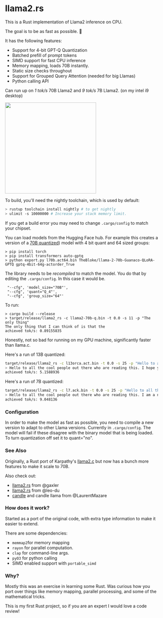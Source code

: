 # llama2.rs

This is a Rust implementation of Llama2 inference on CPU.

The goal is to be as fast as possible. 🤗

It has the following features:

* Support for 4-bit GPT-Q Quantization 
* Batched prefill of prompt tokens
* SIMD support for fast CPU inference
* Memory mapping, loads 70B instantly.
* Static size checks throughout
* Support for Grouped Query Attention (needed for big Llamas)
* Python calling API 

Can run up on *1 tok/s* 70B Llama2 and *9 tok/s* 7B Llama2. (on my intel i9 desktop) 

<img src="https://github.com/srush/llama2.rs/assets/35882/dac9a285-b141-409f-bb46-c81a28516cd1" width=300px>

To build, you'll need the nightly toolchain, which is used by default:

```bash
> rustup toolchain install nightly # to get nightly
> ulimit -s 10000000 # Increase your stack memory limit. 
```

If you get a build error you may need to change `.cargo/config` to match your chipset.

You can load models from the Hugging Face hub. For example this creates a version of a [70B quantized](https://huggingface.co/TheBloke/llama-2-70b-Guanaco-QLoRA-GPTQ)) model with 4 bit quant and 64 sized groups:

```
> pip install torch
> pip install transformers auto-gptq
> python export.py l70b.act64.bin TheBloke/llama-2-70b-Guanaco-QLoRA-GPTQ gptq-4bit-64g-actorder_True
```

The library needs to be *recompiled* to match the model. You do that by editing the `.cargo/config`. In this case it would be. 

```
 "--cfg", 'model_size="70B"', 
 "--cfg", 'quant="Q_4"', 
 "--cfg", 'group_size="64"'
```

To run:

```
> cargo build --release
> target/release/llama2_rs -c llama2-70b-q.bin -t 0.0 -s 11 -p "The only thing"                                                                                                                                 
The only thing that I can think of is that the          
achieved tok/s: 0.89155835
```

Honestly, not so bad for running on my GPU machine, significantly faster than llama.c. 

Here's a run of 13B quantized:

```bash
target/release/llama2_rs -c l13orca.act.bin -t 0.0 -s 25 -p "Hello to all the cool people out there who "
> Hello to all the cool people out there who are reading this. I hope you are having a great day. I am here
achieved tok/s: 5.1588936
```

Here's a run of 7B quantized:

```bash
target/release/llama2_rs -c l7.ack.bin -t 0.0 -s 25 -p "Hello to all the cool people out there who "
> Hello to all the cool people out there who are reading this. I am a newbie here and I am looking for some
achieved tok/s: 9.048136
```

### Configuration

In order to make the model as fast as possible, you need to compile a new version to adapt to other Llama versions. Currently in `.cargo/config`. The model will fail if these disagree with the binary model that is being loaded. To turn quantization off set it to quant="no".

### See Also

Originally, a Rust port of Karpathy's [llama2.c](https://github.com/karpathy/llama2.c) but now has a bunch more features to make it scale to 70B.

Also check out:

* [llama2.rs](https://github.com/gaxler/llama2.rs) from @gaxler 
* [llama2.rs](https://github.com/leo-du/llama2.rs) from @leo-du
* [candle](https://github.com/LaurentMazare/candle) and candle llama from @LaurentMazare

### How does it work?

Started as a port of the original code, with extra type information to make it easier to extend. 

There are some dependencies: 
* `memmap2`for memory mapping
* `rayon` for parallel computation.
* `clap` for command-line args.
* `pyO3` for python calling
* SIMD enabled support with `portable_simd`

### Why? 

Mostly this was an exercise in learning some Rust. Was curious how you port over things like memory mapping, parallel processing, and some of the mathematical tricks. 

This is my first Rust project, so if you are an expert I would love a code review!

